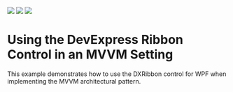 <!-- default badges list -->
![](https://img.shields.io/endpoint?url=https://codecentral.devexpress.com/api/v1/VersionRange/128655676/22.2.2%2B)
[![](https://img.shields.io/badge/Open_in_DevExpress_Support_Center-FF7200?style=flat-square&logo=DevExpress&logoColor=white)](https://supportcenter.devexpress.com/ticket/details/E20019)
[![](https://img.shields.io/badge/📖_How_to_use_DevExpress_Examples-e9f6fc?style=flat-square)](https://docs.devexpress.com/GeneralInformation/403183)
<!-- default badges end -->
# Using the DevExpress Ribbon Control in an MVVM Setting


<p>This example demonstrates how to use the DXRibbon control for WPF when implementing the MVVM architectural pattern.</p>

<br/>


